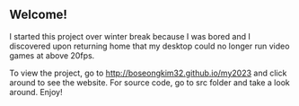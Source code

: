 ## Welcome! 

I started this project over winter break because I was bored and I discovered upon returning home that my desktop could no longer run video games at above 20fps. 

To view the project, go to http://boseongkim32.github.io/my2023 and click around to see the website. For source code, go to src folder and take a look around. Enjoy! 

